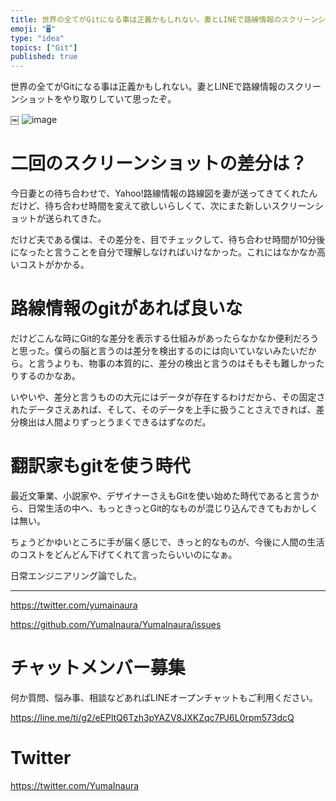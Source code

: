 ```yaml
---
title: 世界の全てがGitになる事は正義かもしれない。妻とLINEで路線情報のスクリーンショットをやり取りしていて思ったぞ。
emoji: "🖥"
type: "idea"
topics: ["Git"]
published: true
---
```


世界の全てがGitになる事は正義かもしれない。妻とLINEで路線情報のスクリーンショットをやり取りしていて思ったぞ。

￼
![image](https://user-images.githubusercontent.com/13635059/51092859-c4e50500-17df-11e9-8942-c140fd66a3ac.png)


# 二回のスクリーンショットの差分は？

今日妻との待ち合わせで、Yahoo!路線情報の路線図を妻が送ってきてくれたんだけど、待ち合わせ時間を変えて欲しいらしくて、次にまた新しいスクリーンショットが送られてきた。

だけど夫である僕は、その差分を、目でチェックして、待ち合わせ時間が10分後になったと言うことを自分で理解しなければいけなかった。これにはなかなか高いコストがかかる。

# 路線情報のgitがあれば良いな

だけどこんな時にGit的な差分を表示する仕組みがあったらなかなか便利だろうと思った。僕らの脳と言うのは差分を検出するのには向いていないみたいだから。と言うよりも、物事の本質的に、差分の検出と言うのはそもそも難しかったりするのかなあ。

いやいや、差分と言うものの大元にはデータが存在するわけだから、その固定されたデータさえあれば、そして、そのデータを上手に扱うことさえできれば、差分検出は人間よりずっとうまくできるはずなのだ。

# 翻訳家もgitを使う時代

最近文筆業、小説家や、デザイナーさえもGitを使い始めた時代であると言うから、日常生活の中へ、もっときっとGit的なものが混じり込んできてもおかしくは無い。

ちょうどかゆいところに手が届く感じで、きっと的なものが、今後に人間の生活のコストをどんどん下げてくれて言ったらいいのになぁ。

日常エンジニアリング論でした。

---

https://twitter.com/yumainaura

https://github.com/YumaInaura/YumaInaura/issues









<!-- Update From Qiita API -->

# チャットメンバー募集


何か質問、悩み事、相談などあればLINEオープンチャットもご利用ください。

https://line.me/ti/g2/eEPltQ6Tzh3pYAZV8JXKZqc7PJ6L0rpm573dcQ





# Twitter


https://twitter.com/YumaInaura


<!-- Update From Qiita API -->


